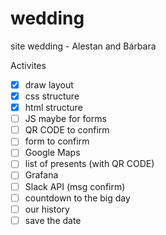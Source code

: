 # wedding
site wedding - Alestan and Bárbara

Activites 

- [x] draw layout
- [x] css structure
- [x] html structure
- [ ] JS maybe for forms
- [ ] QR CODE to confirm
- [ ] form to confirm
- [ ] Google Maps 
- [ ] list of presents (with QR CODE)
- [ ] Grafana
- [ ] Slack API (msg confirm)
- [ ] countdown to the big day
- [ ] our history
- [ ] save the date
